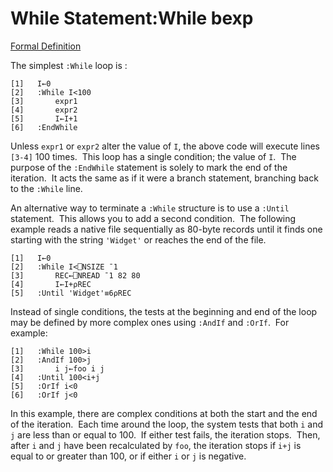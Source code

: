 




<h1 class="heading"><span class="name">While Statement</span><span class="command">:While bexp</span></h1>

[Formal Definition](While%20Statement%20Definition.htm)


The simplest `:While` loop is :
```apl
[1]   I←0
[2]   :While I<100
[3]       expr1
[4]       expr2
[5]       I←I+1
[6]   :EndWhile
```


Unless `expr1` or `expr2` alter the value of `I`, the above code will execute lines `[3-4]` 100 times.  This loop has a single condition; the value of `I`.  The purpose of the `:EndWhile` statement is solely to mark the end of the iteration.  It acts the same as if it were a branch statement, branching back to the `:While` line.


An alternative way to terminate a `:While` structure is to use a `:Until` statement.  This allows you to add a second condition.  The following example reads a native file sequentially as 80-byte records until it finds one starting with the string `'Widget'` or reaches the end of the file.

```apl
[1]   I←0
[2]   :While I<⎕NSIZE ¯1
[3]       REC←⎕NREAD ¯1 82 80
[4]       I←I+⍴REC
[5]   :Until 'Widget'≡6⍴REC
```


Instead of single conditions, the tests at the beginning and end of the loop may be defined by more complex ones using `:AndIf` and `:OrIf`.  For example:
```apl
[1]   :While 100>i
[2]   :AndIf 100>j
[3]       i j←foo i j
[4]   :Until 100<i+j
[5]   :OrIf i<0
[6]   :OrIf j<0
```


In this example, there are complex conditions at both the start and the end of the iteration.  Each time around the loop, the system tests that both `i` and `j` are less than or equal to 100.  If either test fails, the iteration stops.  Then, after `i` and `j` have been recalculated by `foo`, the iteration stops if `i+j` is equal to or greater than 100, or if either `i` or `j` is negative.


